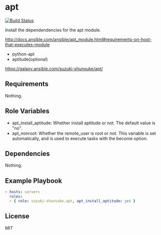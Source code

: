 apt
=========

[![Build Status](https://travis-ci.org/suzuki-shunsuke/ansible-apt.svg?branch=master)](https://travis-ci.org/suzuki-shunsuke/ansible-apt)

Install the dependendencies for the apt module.

http://docs.ansible.com/ansible/apt_module.html#requirements-on-host-that-executes-module

* python-apt
* aptitude(optional)

https://galaxy.ansible.com/suzuki-shunsuke/apt/

Requirements
------------

Nothing.

Role Variables
--------------

* apt_install_aptitude: Whether install aptitude or not. The default value is "no".
* apt_nonroot: Whether the remote_user is root or not. This variable is set automatically, and is used to execute tasks with the become option.

Dependencies
------------

Nothing.

Example Playbook
----------------

```yaml
- hosts: servers
  roles:
  - { role: suzuki-shunsuke.apt, apt_install_aptitude: yes }
```

License
-------

MIT
